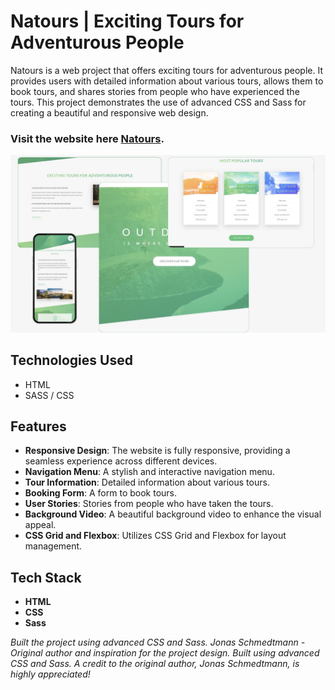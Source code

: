 # Natours | Exciting Tours for Adventurous People

Natours is a web project that offers exciting tours for adventurous people. It provides users with detailed information about various tours, allows them to book tours, and shares stories from people who have experienced the tours. This project demonstrates the use of advanced CSS and Sass for creating a beautiful and responsive web design.

### Visit the website here [Natours](https://natours-mz.vercel.app/).

![Natours](./assets/img/Natours.jpg)

## Technologies Used

- HTML
- SASS / CSS

## Features

- **Responsive Design**: The website is fully responsive, providing a seamless experience across different devices.
- **Navigation Menu**: A stylish and interactive navigation menu.
- **Tour Information**: Detailed information about various tours.
- **Booking Form**: A form to book tours.
- **User Stories**: Stories from people who have taken the tours.
- **Background Video**: A beautiful background video to enhance the visual appeal.
- **CSS Grid and Flexbox**: Utilizes CSS Grid and Flexbox for layout management.

## Tech Stack

- **HTML**
- **CSS**
- **Sass**


_Built the project using advanced CSS and Sass. Jonas Schmedtmann - Original author and inspiration for the project design. Built using advanced CSS and Sass. A credit to the original author, Jonas Schmedtmann, is highly appreciated!_
